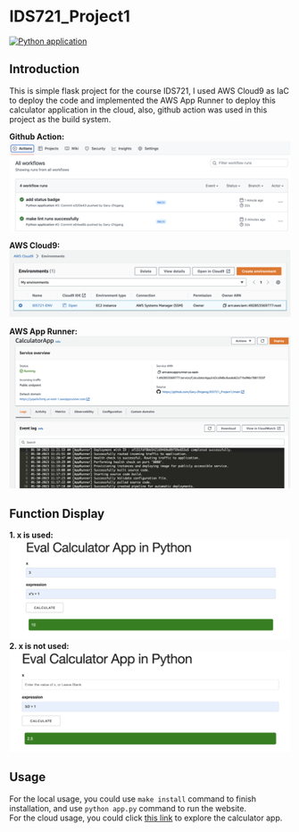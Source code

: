 # IDS721_Project1
[![Python application](https://github.com/Gary-Zhigang/IDS721_Project1/actions/workflows/python_app.yml/badge.svg)](https://github.com/Gary-Zhigang/IDS721_Project1/actions/workflows/python_app.yml)
## Introduction
This is simple flask project for the course IDS721, I used AWS Cloud9 as IaC to deploy the code and implemented the AWS App Runner to deploy this calculator application in the cloud, also, github action was used in this project as the build system.  

**Github Action:**  
![image](https://github.com/Gary-Zhigang/IDS721_Project1/blob/main/images/p5.png)   

**AWS Cloud9:**  
![image](https://github.com/Gary-Zhigang/IDS721_Project1/blob/main/images/p1.png)   

**AWS App Runner:**  
![image](https://github.com/Gary-Zhigang/IDS721_Project1/blob/main/images/p4.png)   


## Function Display
**1. x is used:**  
![image](https://github.com/Gary-Zhigang/IDS721_Project1/blob/main/images/p2.png)  
**2. x is not used:**  
![image](https://github.com/Gary-Zhigang/IDS721_Project1/blob/main/images/p3.png)  
## Usage
For the local usage, you could use ``make install`` command to finish installation, and use ``python app.py`` command to run the website.  
For the cloud usage, you could click [this link](https://yqwiin5zmj.us-east-1.awsapprunner.com) to explore the calculator app.
